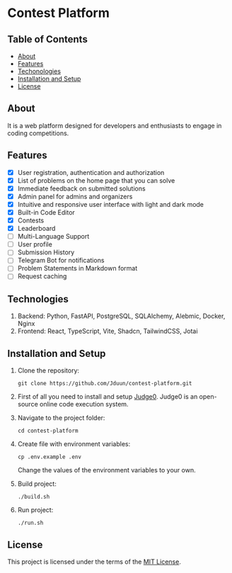 # Contest Platform

## Table of Contents
- [About](#about)
- [Features](#features)
- [Techonologies](#technologies)
- [Installation and Setup](#installation-and-setup)
- [License](#license)

## About
It is a web platform designed for developers and enthusiasts to engage in coding competitions.

## Features
- [x] User registration, authentication and authorization
- [x] List of problems on the home page that you can solve
- [x] Immediate feedback on submitted solutions
- [x] Admin panel for admins and organizers
- [x] Intuitive and responsive user interface with light and dark mode
- [x] Built-in Code Editor
- [x] Contests
- [x] Leaderboard
- [ ] Multi-Language Support
- [ ] User profile
- [ ] Submission History
- [ ] Telegram Bot for notifications
- [ ] Problem Statements in Markdown format
- [ ] Request caching

## Technologies
1. Backend: Python, FastAPI, PostgreSQL, SQLAlchemy, Alebmic, Docker, Nginx
2. Frontend: React, TypeScript, Vite, Shadcn, TailwindCSS, Jotai

## Installation and Setup
1. Clone the repository:
    ```
    git clone https://github.com/Jduun/contest-platform.git
    ```

2. First of all you need to install and setup [Judge0](https://github.com/judge0/judge0). Judge0 is an open-source online code execution system.

3. Navigate to the project folder:
    ```
    cd contest-platform
    ```

4. Create file with environment variables:
    ```
    cp .env.example .env
    ```
    Change the values of the environment variables to your own.

5. Build project:
    ```
    ./build.sh
    ```

6. Run project:
    ```
    ./run.sh
    ```

## License
This project is licensed under the terms of the [MIT License](./LICENSE).
